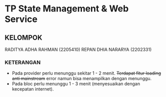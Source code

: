 # TP State Management & Web Service

## KELOMPOK
RADITYA ADHA RAHMAN (2205410)
REPAN DHIA NARARYA (2202331)

### KETERANGAN
- Pada provider perlu menunggu sekitar 1 - 2 menit. ~~Terdapat fitur loading anti mainstream~~ error namun bisa menampilkan dengan menunggu.
- Pada bloc perlu menunggu 1 - 3 menit (menyesuaikan dengan kecepatan internet).
